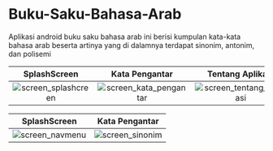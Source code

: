 # Buku-Saku-Bahasa-Arab
Aplikasi android buku saku bahasa arab ini berisi kumpulan kata-kata bahasa arab beserta artinya yang di dalamnya terdapat sinonim, antonim, dan polisemi

SplashScreen               |  Kata Pengantar       	 	| Tentang Aplikasi            
:-------------------------:|:-------------------------:|:-------------------------:
![screen_splashcreen](https://user-images.githubusercontent.com/39357320/71469387-84697600-27fb-11ea-9c92-5a41c465b66b.png)|![screen_kata_pengantar](https://user-images.githubusercontent.com/39357320/71469474-df9b6880-27fb-11ea-9839-2c14dbb0f73e.png)|![screen_tentang_aplikasi](https://user-images.githubusercontent.com/39357320/71469482-e4f8b300-27fb-11ea-90f6-6fc24abf019e.png)


SplashScreen               |  Kata Pengantar       	 
:-------------------------:|:-------------------------:
![screen_navmenu](https://user-images.githubusercontent.com/39357320/71469510-fa6ddd00-27fb-11ea-9034-4cb6c06572ef.png)|![screen_sinonim](https://user-images.githubusercontent.com/39357320/71469521-048fdb80-27fc-11ea-90ec-d82fe8454689.png)

